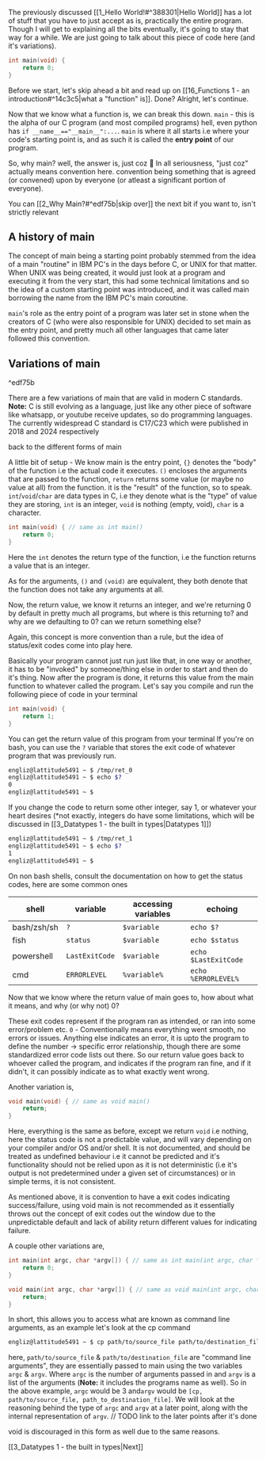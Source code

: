 
The previously discussed [[1_Hello World!#^388301|Hello World]] has a lot of stuff that you have to just accept as is, practically the entire program. Though I will get to explaining all the bits eventually, it's going to stay that way for a while. We are just going to talk about this piece of code here (and it's variations).

```c
int main(void) {
	return 0;
}
```


Before we start, let's skip ahead a bit and read up on [[16_Functions 1 - an introduction#^14c3c5|what a "function" is]].
Done? Alright, let's continue.

Now that we know what a function is, we can break this down.
`main` - this is the alpha of our C program (and most compiled programs) hell, even python has `if __name__=="__main__":...`. 
`main` is where it all starts i.e where your code's starting point is, and as such it is called the 
**entry point** of our program.

So, why main? well, the answer is, just coz 🤷
In all seriousness, "just coz" actually means convention here. convention being something that is agreed (or convened) upon by everyone (or atleast a significant portion of everyone).

You can [[2_Why Main?#^edf75b|skip over]] the next bit if you want to, isn't strictly relevant
## A history of main

The concept of main being a starting point probably stemmed from the idea of a main "routine" in IBM PC's in the days before C, or UNIX for that matter. When UNIX was being created, it would just look at a program and executing it from the very start, this had some technical limitations and so the idea of a custom starting point was introduced, and it was called main borrowing the name from the IBM PC's main coroutine.

`main`'s role as the entry point of a program was later set in stone when the creators of C (who were also responsible for UNIX) decided to set main as the entry point, and pretty much all other languages that came later followed this convention.
## Variations of main
^edf75b

 There are a few variations of main that are valid in modern C standards.
 **Note:** C is still evolving as a language, just like any other piece of software like whatsapp, or youtube receive updates, so do programming languages.
 The currently widespread C standard is C17/C23 which were published in 2018 and 2024 respectively
 
back to the different forms of main

A little bit of setup - We know main is the entry point, `{}` denotes the "body" of the function i.e the actual code it executes. `()` encloses the arguments that are passed to the function, `return` returns some value (or maybe no value at all) from the function. it is the "result" of the function, so to speak. `int`/`void`/`char` are data types in C, i.e they denote what is the "type" of value they are storing, `int` is an integer, `void` is nothing (empty, void), `char` is a character.

```c
int main(void) { // same as int main()
	return 0;
}
```

Here the `int` denotes the return type of the function, i.e the function returns a value that is an integer.

As for the arguments, `()` and `(void)` are equivalent, they both denote that the function does not take any arguments at all.

Now, the return value, we know it returns an integer, and we're returning 0 by default in pretty much all programs, but where is this returning to? and why are we defaulting to 0? can we return something else?

Again, this concept is more convention than a rule, but the idea of status/exit codes come into play here.

Basically your program cannot just run just like that, in one way or another, it has to be "invoked" by someone/thing else in order to start and then do it's thing. Now after the program is done, it returns this value from the main function to whatever called the program. Let's say you compile and run the following piece of code in your terminal

```c
int main(void) {
	return 1;
}
```

You can get the return value of this program from your terminal
If you're on bash, you can use the `?` variable that stores the exit code of whatever program that was previously run.

```sh
engliz@lattitude5491 ~ $ /tmp/ret_0
engliz@lattitude5491 ~ $ echo $?
0
engliz@lattitude5491 ~ $ 
```

If you change the code to return some other integer, say 1, or whatever your heart desires
(\*not exactly, integers do have some limitations, which will be discussed in [[3_Datatypes 1 - the built in types|Datatypes 1]])

```sh
engliz@lattitude5491 ~ $ /tmp/ret_1
engliz@lattitude5491 ~ $ echo $?
1
engliz@lattitude5491 ~ $
```

On non bash shells, consult the documentation on how to get the status codes, here are some common ones

| shell       | variable       | accessing variables | echoing              |
| ----------- | -------------- | ------------------- | -------------------- |
| bash/zsh/sh | `?`            | `$variable`         | `echo $?`            |
| fish        | `status`       | `$variable`         | `echo $status`       |
| powershell  | `LastExitCode` | `$variable`         | `echo $LastExitCode` |
| cmd         | `ERRORLEVEL`   | `%variable%`        | `echo %ERRORLEVEL%`  |
Now that we know where the return value of main goes to, how about what it means, and why (or why not) 0?

These exit codes represent if the program ran as intended, or ran into some error/problem etc.
`0` - Conventionally means everything went smooth, no errors or issues.
Anything else indicates an error, it is upto the program to define the number -> specific error relationship, though there are some standardized error code lists out there.
So our return value goes back to whoever called the program, and indicates if the program ran fine, and if it didn't, it can possibly indicate as to what exactly went wrong.

Another variation is,
```c
void main(void) { // same as void main()
	return;
}
```

Here, everything is the same as before, except we return `void` i.e nothing, here the status code is not a predictable value, and will vary depending on your compiler and/or OS and/or shell. It is not documented, and should be treated as undefined behaviour i.e it cannot be predicted and it's functionality should not be relied upon as it is not deterministic (i.e it's output is not predetermined under a given set of circumstances) or in simple terms, it is not consistent.

As mentioned above, it is convention to have a exit codes indicating success/failure, using void main is not recommended as it essentially throws out the concept of exit codes out the window due to the unpredictable default and lack of ability return different values for indicating failure.

A couple other variations are,

```c
int main(int argc, char *argv[]) { // same as int main(int argc, char **argv)
	return 0;
}
```

```c
void main(int argc, char *argv[]) { // same as void main(int argc, char **argv)
	return;
}
```

In short, this allows you to access what are known as command line arguments, as an example let's look at the cp command

```sh
engliz@lattitude5491 ~ $ cp path/to/source_file path/to/destination_file
```

here, `path/to/source_file` & `path/to/destination_file` are "command line arguments",
they are essentially passed to main using the two variables `argc` & `argv`. Where `argc` is the number of arguments passed in and `argv` is a list of the arguments (**Note:** it includes the programs name as well). So in the above example, `argc` would be 3 and`argv` would be `[cp, path/to/source_file, path_to_destination_file]`.  We will look at the reasoning behind the type of `argc` and `argv` at a later point, along with the internal representation of `argv`. // TODO link to the later points after it's done

void is discouraged in this form as well due to the same reasons.

[[3_Datatypes 1 - the built in types|Next]]